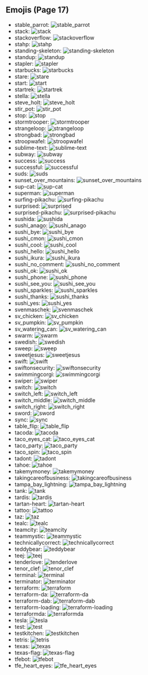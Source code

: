 
## Emojis (Page 17)

* stable_parrot: ![stable_parrot](output/stable_parrot.gif)
* stack: ![stack](output/stack.png)
* stackoverflow: ![stackoverflow](output/stackoverflow.png)
* stahp: ![stahp](output/stahp.jpg)
* standing-skeleton: ![standing-skeleton](output/standing-skeleton.png)
* standup: ![standup](output/standup.gif)
* stapler: ![stapler](output/stapler.png)
* starbucks: ![starbucks](output/starbucks.png)
* stare: ![stare](output/stare.png)
* start: ![start](output/start.jpg)
* startrek: ![startrek](output/startrek.png)
* stella: ![stella](output/stella.gif)
* steve_holt: ![steve_holt](output/steve_holt.png)
* stir_pot: ![stir_pot](output/stir_pot.gif)
* stop: ![stop](output/stop.png)
* stormtrooper: ![stormtrooper](output/stormtrooper.png)
* strangeloop: ![strangeloop](output/strangeloop.jpg)
* strongbad: ![strongbad](output/strongbad.png)
* stroopwafel: ![stroopwafel](output/stroopwafel.png)
* sublime-text: ![sublime-text](output/sublime-text.png)
* subway: ![subway](output/subway.png)
* success: ![success](output/success.png)
* successful: ![successful](output/successful.png)
* suds: ![suds](output/suds.jpg)
* sunset_over_mountains: ![sunset_over_mountains](output/sunset_over_mountains)
* sup-cat: ![sup-cat](output/sup-cat.jpg)
* superman: ![superman](output/superman.jpg)
* surfing-pikachu: ![surfing-pikachu](output/surfing-pikachu.gif)
* surprised: ![surprised](output/surprised.gif)
* surprised-pikachu: ![surprised-pikachu](output/surprised-pikachu.png)
* sushida: ![sushida](output/sushida.png)
* sushi_anago: ![sushi_anago](output/sushi_anago.png)
* sushi_bye: ![sushi_bye](output/sushi_bye.png)
* sushi_cmon: ![sushi_cmon](output/sushi_cmon.png)
* sushi_cool: ![sushi_cool](output/sushi_cool.png)
* sushi_hello: ![sushi_hello](output/sushi_hello.png)
* sushi_ikura: ![sushi_ikura](output/sushi_ikura.png)
* sushi_no_comment: ![sushi_no_comment](output/sushi_no_comment.png)
* sushi_ok: ![sushi_ok](output/sushi_ok.png)
* sushi_phone: ![sushi_phone](output/sushi_phone.png)
* sushi_see_you: ![sushi_see_you](output/sushi_see_you.png)
* sushi_sparkles: ![sushi_sparkles](output/sushi_sparkles.png)
* sushi_thanks: ![sushi_thanks](output/sushi_thanks.png)
* sushi_yes: ![sushi_yes](output/sushi_yes.png)
* svenmaschek: ![svenmaschek](output/svenmaschek.png)
* sv_chicken: ![sv_chicken](output/sv_chicken.png)
* sv_pumpkin: ![sv_pumpkin](output/sv_pumpkin.png)
* sv_watering_can: ![sv_watering_can](output/sv_watering_can.png)
* swarm: ![swarm](output/swarm.png)
* swedish: ![swedish](output/swedish.gif)
* sweep: ![sweep](output/sweep.png)
* sweetjesus: ![sweetjesus](output/sweetjesus.jpg)
* swift: ![swift](output/swift.png)
* swiftonsecurity: ![swiftonsecurity](output/swiftonsecurity.jpg)
* swimmingcorgi: ![swimmingcorgi](output/swimmingcorgi.gif)
* swiper: ![swiper](output/swiper.png)
* switch: ![switch](output/switch.png)
* switch_left: ![switch_left](output/switch_left.png)
* switch_middle: ![switch_middle](output/switch_middle.png)
* switch_right: ![switch_right](output/switch_right.png)
* sword: ![sword](output/sword.png)
* sync: ![sync](output/sync.jpg)
* table_flip: ![table_flip](output/table_flip.gif)
* tacoda: ![tacoda](output/tacoda.png)
* taco_eyes_cat: ![taco_eyes_cat](output/taco_eyes_cat.jpg)
* taco_party: ![taco_party](output/taco_party.png)
* taco_spin: ![taco_spin](output/taco_spin.gif)
* tadont: ![tadont](output/tadont.png)
* tahoe: ![tahoe](output/tahoe.png)
* takemymoney: ![takemymoney](output/takemymoney.png)
* takingcareofbusiness: ![takingcareofbusiness](output/takingcareofbusiness.jpg)
* tampa_bay_lightning: ![tampa_bay_lightning](output/tampa_bay_lightning.png)
* tank: ![tank](output/tank.png)
* tardis: ![tardis](output/tardis.gif)
* tartan-heart: ![tartan-heart](output/tartan-heart.png)
* tattoo: ![tattoo](output/tattoo.png)
* taz: ![taz](output/taz.png)
* tealc: ![tealc](output/tealc.png)
* teamcity: ![teamcity](output/teamcity.png)
* teammystic: ![teammystic](output/teammystic.gif)
* technicallycorrect: ![technicallycorrect](output/technicallycorrect.png)
* teddybear: ![teddybear](output/teddybear.jpg)
* teej: ![teej](output/teej)
* tenderlove: ![tenderlove](output/tenderlove.jpg)
* tenor_clef: ![tenor_clef](output/tenor_clef.png)
* terminal: ![terminal](output/terminal.png)
* terminator: ![terminator](output/terminator.png)
* terraform: ![terraform](output/terraform.png)
* terraform-da: ![terraform-da](output/terraform-da.png)
* terraform-dab: ![terraform-dab](output/terraform-dab.gif)
* terraform-loading: ![terraform-loading](output/terraform-loading.gif)
* terraformda: ![terraformda](output/terraformda)
* tesla: ![tesla](output/tesla.jpg)
* test: ![test](output/test.gif)
* testkitchen: ![testkitchen](output/testkitchen.png)
* tetris: ![tetris](output/tetris.png)
* texas: ![texas](output/texas.jpg)
* texas-flag: ![texas-flag](output/texas-flag.png)
* tfebot: ![tfebot](output/tfebot.png)
* tfe_heart_eyes: ![tfe_heart_eyes](output/tfe_heart_eyes.png)
